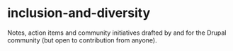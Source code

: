# inclusion-and-diversity
Notes, action items and community initiatives drafted by and for the Drupal community (but open to contribution from anyone).
